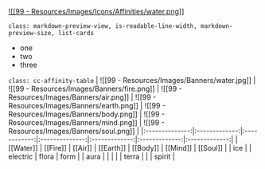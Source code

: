 
[![[99 - Resources/Images/Icons/Affinities/water.png]]](Water.md)


`class: markdown-preview-view, is-readable-line-width, markdown-preview-size, list-cards`
- one
- two
- three

`class: cc-affinity-table`
| ![[99 - Resources/Images/Banners/water.jpg]] | ![[99 - Resources/Images/Banners/fire.png]] | ![[99 - Resources/Images/Banners/air.png]] | ![[99 - Resources/Images/Banners/earth.png]] | ![[99 - Resources/Images/Banners/body.png]] | ![[99 - Resources/Images/Banners/mind.png]] | ![[99 - Resources/Images/Banners/soul.png]] |
|:--------------:|:-------------:|:------------:|:--------------:|:-------------:|:-------------:|:-------------:|
|   [[Water]]    |   [[Fire]]    |   [[Air]]    |   [[Earth]]    |   [[Body]]    |   [[Mind]]    |   [[Soul]]    |
|      ice       |               |   electric   |     flora      |     form      |               |     aura      |
|                |               |              |     terra      |               |               |    spirit     | 
